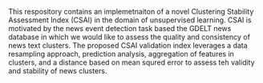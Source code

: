 This respository contains an implemetnaiton of a novel Clustering Stability Assessment Index (CSAI) in the domain of unsupervised learning. CSAI is  motivated by the news event detection task based the GDELT news database in which we would like to assess the quality and consistency of  news text clusters. The proposed CSAI validation index leverages a data resampling approach, prediction analysis, aggregation of features in clusters, and a distance based on mean squred error to assess teh validity and  stability of news clusters. 
